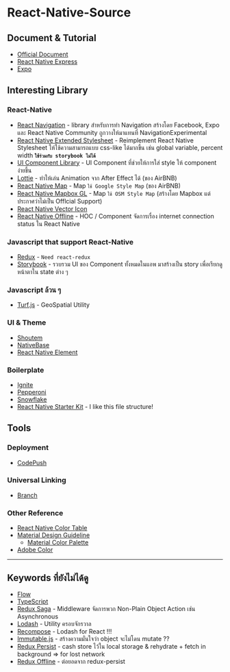 # React-Native-Source

## Document & Tutorial
* [Official Document](https://facebook.github.io/react-native/)
* [React Native Express](http://www.reactnativeexpress.com/)
* [Expo](https://expo.io/)

## Interesting Library
### React-Native
* [React Navigation](https://reactnavigation.org/) - library สำหรับการทำ Navigation สร้างโดย Facebook, Expo และ React Native Community ถูกวางให้มาแทนที่ NavigationExperimental
* [React Native Extended Stylesheet](https://github.com/vitalets/react-native-extended-stylesheet) - Reimplement React Native Stylesheet ให้ใช้ความสามารถแบบ css-like ได้มากขึ้น เช่น global variable, percent width **`ใช้ร่วมกับ storybook ไม่ได้`**
* [UI Component Library](https://github.com/wix/react-native-ui-lib) - UI Component ที่ช่วยให้การใส่ style ให้ component ง่ายขึ้น
* [Lottie](https://airbnb.design/lottie/) - ทำให้เล่น Animation จาก After Effect ได้ (ของ AirBNB)
* [React Native Map](https://github.com/airbnb/react-native-maps) - Map `ใช้ Google Style Map` (ของ AirBNB)
* [React Native Mapbox GL](https://github.com/mapbox/react-native-mapbox-gl) - Map `ใช้ OSM Style Map` (สร้างโดย Mapbox แต่ประกาศว่าไม่เป็น Offlcial Support)
* [React Native Vector Icon](https://github.com/oblador/react-native-vector-icons)
* [React Native Offline](https://github.com/rauliyohmc/react-native-offline/blob/master/src/withNetworkConnectivity.js) - HOC / Component จัดการเรื่อง internet connection status ใน React Native
### Javascript that support React-Native
* [Redux](http://redux.js.org/docs/introduction/) - `Need react-redux`
* [Storybook](https://storybook.js.org/) - รวบรวม UI ของ Component ทั้งหมดในแอพ มาสร้างเป็น story เพื่อเรียกดูหน้าตาใน state ต่าง ๆ
### Javascript ล้วน ๆ
* [Turf.js](http://turfjs.org/) - GeoSpatial Utility
### UI & Theme
* [Shoutem](http://shoutem.github.io/)
* [NativeBase](https://nativebase.io/)
* [React Native Element](https://github.com/react-native-training/react-native-elements)
### Boilerplate
* [Ignite](https://infinite.red/ignite)
* [Pepperoni](http://getpepperoni.com/)
* [Snowflake](https://github.com/bartonhammond/snowflake)
* [React Native Starter Kit](https://github.com/mcnamee/react-native-starter-app#understanding-the-file-structure) - I like this file structure!

## Tools
### Deployment
* [CodePush](https://microsoft.github.io/code-push/)
### Universal Linking
* [Branch](https://branch.io/)

### Other Reference
* [React Native Color Table](https://facebook.github.io/react-native/docs/colors.html)
* [Material Design Guideline](https://material.io/)
  * [Material Color Palette](https://material.io/guidelines/style/color.html#color-color-tool)
* [Adobe Color](https://color.adobe.com/explore/newest/)

---

## Keywords ที่ยังไม่ได้ดู
* [Flow](https://flow.org/)
* [TypeScript](https://www.typescriptlang.org/)
* [Redux Saga](https://github.com/redux-saga/redux-saga) - Middleware จัดการพวก Non-Plain Object Action เช่น Asynchronous
* [Lodash](https://lodash.com/) - Utility ครอบจักรวาล
* [Recompose](https://github.com/acdlite/recompose) - Lodash for React !!!
* [Immutable.js](https://facebook.github.io/immutable-js/) - สร้างความมั่นใจว่า object จะไม่โดน mutate ??
* [Redux Persist](https://github.com/rt2zz/redux-persist) - cash store ไว้ใน local storage & rehydrate + fetch in background => for lost network
* [Redux Offline](https://github.com/jevakallio/redux-offline) - ต่อยอดจาก redux-persist
